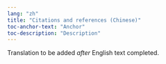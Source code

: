 ```yaml
---
lang: "zh"
title: "Citations and references (Chinese)"
toc-anchor-text: "Anchor"
toc-description: "Description"
---
```

Translation to be added _after_ English text completed.

